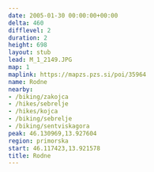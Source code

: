 ```yaml
---
date: 2005-01-30 00:00:00+00:00
delta: 460
difflevel: 2
duration: 2
height: 698
layout: stub
lead: M_1_2149.JPG
map: 1
maplink: https://mapzs.pzs.si/poi/35964
name: Rodne
nearby:
- /biking/zakojca
- /hikes/sebrelje
- /hikes/kojca
- /biking/sebrelje
- /biking/sentviskagora
peak: 46.130969,13.927604
region: primorska
start: 46.117423,13.921578
title: Rodne
---
```

